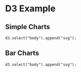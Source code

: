 # D3 Example

## Simple Charts

    d3.select("body").append("svg");

## Bar Charts
    d3.select("body").append("svg");
